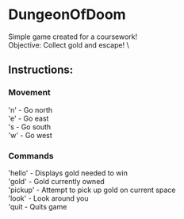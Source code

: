 # DungeonOfDoom
Simple game created for a coursework! \
Objective: Collect gold and escape! \
## Instructions:
### Movement
'n' - Go north \
'e' - Go east \
's - Go south \
'w' - Go west 

### Commands
'hello' - Displays gold needed to win \
'gold' - Gold currently owned \
'pickup' - Attempt to pick up gold on current space \
'look' - Look around you \
'quit - Quits game 
